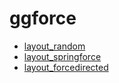 # ggforce



+ [layout_random](ggforce/layout_random.1) 
+ [layout_springforce](ggforce/layout_springforce.1) 
+ [layout_forcedirected](ggforce/layout_forcedirected.1) 
